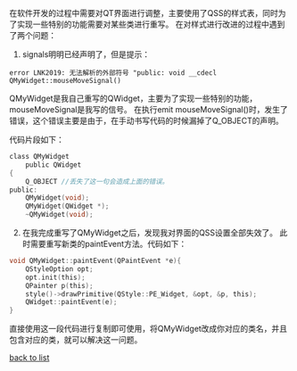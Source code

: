 在软件开发的过程中需要对QT界面进行调整，主要使用了QSS的样式表，同时为了实现一些特别的功能需要对某些类进行重写。
在对样式进行改进的过程中遇到了两个问题：
1. signals明明已经声明了，但是提示：

```shell
error LNK2019: 无法解析的外部符号 "public: void __cdecl QMyWidget::mouseMoveSignal()
```

QMyWidget是我自己重写的QWidget，主要为了实现一些特别的功能，mouseMoveSignal是我写的信号。
在执行emit mouseMoveSignal()时，发生了错误，这个错误主要是由于，在手动书写代码的时候漏掉了Q_OBJECT的声明。


代码片段如下：

```c
class QMyWidget
    public QWidget
{
    Q_OBJECT //丢失了这一句会造成上面的错误。
public:
    QMyWidget(void);
    QMyWidget(QWidget *);
    ~QMyWidget(void);
```

2. 在我完成重写了QMyWidget之后，发现我对界面的QSS设置全部失效了。
此时需要重写新类的paintEvent方法。代码如下：

```c
void QMyWidget::paintEvent(QPaintEvent *e){
    QStyleOption opt;
    opt.init(this);
    QPainter p(this);
    style()->drawPrimitive(QStyle::PE_Widget, &opt, &p, this);
    QWidget::paintEvent(e);
}
```

直接使用这一段代码进行复制即可使用，将QMyWidget改成你对应的类名，并且包含对应的类，就可以解决这一问题。

[back to list](../index.md)